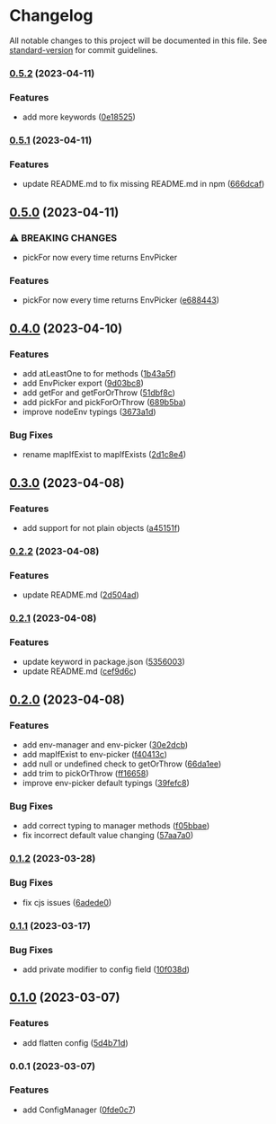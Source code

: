 # Changelog

All notable changes to this project will be documented in this file. See [standard-version](https://github.com/conventional-changelog/standard-version) for commit guidelines.

### [0.5.2](https://github.com/allohamora/config-manager/compare/0.5.1...0.5.2) (2023-04-11)

### Features

- add more keywords ([0e18525](https://github.com/allohamora/config-manager/commit/0e185259f70f2717f208c3cee6d6781d23646e4c))

### [0.5.1](https://github.com/allohamora/config-manager/compare/0.5.0...0.5.1) (2023-04-11)

### Features

- update README.md to fix missing README.md in npm ([666dcaf](https://github.com/allohamora/config-manager/commit/666dcaf614c9813ccad0bdf5d6b4fab22b3563dc))

## [0.5.0](https://github.com/allohamora/config-manager/compare/0.4.0...0.5.0) (2023-04-11)

### ⚠ BREAKING CHANGES

- pickFor now every time returns EnvPicker

### Features

- pickFor now every time returns EnvPicker ([e688443](https://github.com/allohamora/config-manager/commit/e688443b8f845bb7a5049d2e3663d3c87d0c7390))

## [0.4.0](https://github.com/allohamora/config-manager/compare/0.3.0...0.4.0) (2023-04-10)

### Features

- add atLeastOne to for methods ([1b43a5f](https://github.com/allohamora/config-manager/commit/1b43a5f01bf231d7f4935d62b0d7581b080f94d1))
- add EnvPicker export ([9d03bc8](https://github.com/allohamora/config-manager/commit/9d03bc874e0d65416a18ac1b0f3a02af915fbcf0))
- add getFor and getForOrThrow ([51dbf8c](https://github.com/allohamora/config-manager/commit/51dbf8c2c98af632758ce2dcd9e866d184207066))
- add pickFor and pickForOrThrow ([689b5ba](https://github.com/allohamora/config-manager/commit/689b5baabe7acf9c88ae25d668d60deca31b9649))
- improve nodeEnv typings ([3673a1d](https://github.com/allohamora/config-manager/commit/3673a1da2baeba6a0f462f671fa5ec2f99981a8a))

### Bug Fixes

- rename mapIfExist to mapIfExists ([2d1c8e4](https://github.com/allohamora/config-manager/commit/2d1c8e4fb0a7b0d22ff61a23434fdf142e7cf19f))

## [0.3.0](https://github.com/allohamora/config-manager/compare/0.2.2...0.3.0) (2023-04-08)

### Features

- add support for not plain objects ([a45151f](https://github.com/allohamora/config-manager/commit/a45151f809540db7d019631123ebbba43568e9e8))

### [0.2.2](https://github.com/allohamora/config-manager/compare/0.2.1...0.2.2) (2023-04-08)

### Features

- update README.md ([2d504ad](https://github.com/allohamora/config-manager/commit/2d504ad024113909f832be252ee1583d070cb896))

### [0.2.1](https://github.com/allohamora/config-manager/compare/0.2.0...0.2.1) (2023-04-08)

### Features

- update keyword in package.json ([5356003](https://github.com/allohamora/config-manager/commit/5356003a3b519ffc5b46c98202d9f16b83a5a304))
- update README.md ([cef9d6c](https://github.com/allohamora/config-manager/commit/cef9d6c56f39127fd735aeab3aa2d4a6a3df6434))

## [0.2.0](https://github.com/allohamora/config-manager/compare/0.1.2...0.2.0) (2023-04-08)

### Features

- add env-manager and env-picker ([30e2dcb](https://github.com/allohamora/config-manager/commit/30e2dcbbc637891d18272116b4186b3ea5035565))
- add mapIfExist to env-picker ([f40413c](https://github.com/allohamora/config-manager/commit/f40413c9efa40a6d16fcfbae0bed9b1b64c0029b))
- add null or undefined check to getOrThrow ([66da1ee](https://github.com/allohamora/config-manager/commit/66da1ee7d35110a05fc5afcab8b2ce1f7e240994))
- add trim to pickOrThrow ([ff16658](https://github.com/allohamora/config-manager/commit/ff16658f4669215ecd7d5c4c50c5a47d6e5e1c63))
- improve env-picker default typings ([39fefc8](https://github.com/allohamora/config-manager/commit/39fefc8c654f158680295bbc25fbb034a5c28f0e))

### Bug Fixes

- add correct typing to manager methods ([f05bbae](https://github.com/allohamora/config-manager/commit/f05bbae391e899fa3a31301ce3ffeee1db51e331))
- fix incorrect default value changing ([57aa7a0](https://github.com/allohamora/config-manager/commit/57aa7a095d66586e9ccebc82e93ddf3feed54046))

### [0.1.2](https://github.com/allohamora/config-manager/compare/0.1.1...0.1.2) (2023-03-28)

### Bug Fixes

- fix cjs issues ([6adede0](https://github.com/allohamora/config-manager/commit/6adede01834b01edbacb4bf71eea8238badae3f2))

### [0.1.1](https://github.com/allohamora/config-manager/compare/0.1.0...0.1.1) (2023-03-17)

### Bug Fixes

- add private modifier to config field ([10f038d](https://github.com/allohamora/config-manager/commit/10f038d6006c5c602fee7d2e16fd2bb09a12a741))

## [0.1.0](https://github.com/allohamora/config-manager/compare/0.0.1...0.1.0) (2023-03-07)

### Features

- add flatten config ([5d4b71d](https://github.com/allohamora/config-manager/commit/5d4b71d2ee318a22fd0c3e218833ec4d3b368949))

### 0.0.1 (2023-03-07)

### Features

- add ConfigManager ([0fde0c7](https://github.com/allohamora/config-manager/commit/0fde0c7f5e14204dfd88e460e809d996ebc0c5b0))
